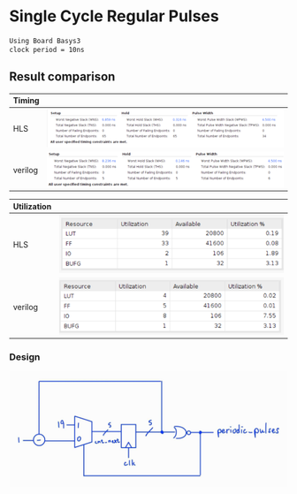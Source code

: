 # Single Cycle Regular Pulses
    Using Board Basys3
    clock period = 10ns
## Result comparison
|Timing||
|--------|--------|
|HLS|![Alt text](image-6.png)|
|verilog|![Alt text](image-3.png)|

|Utilization||
|--|--|
|HLS|![Alt text](image.png)|
|verilog|![Alt text](image-2.png)|
### Design
![Alt text](image-5.png)